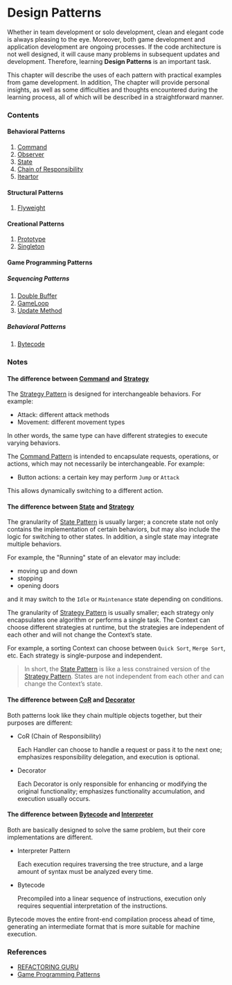 # Design Patterns

Whether in team development or solo development, clean and elegant code is always pleasing to the eye. Moreover, both game development and application development are ongoing processes. If the code architecture is not well designed, it will cause many problems in subsequent updates and development. Therefore, learning **Design Patterns** is an important task.

This chapter will describe the uses of each pattern with practical examples from game development. In addition, The chapter will provide personal insights, as well as some difficulties and thoughts encountered during the learning process, all of which will be described in a straightforward manner.

### Contents
#### Behavioral Patterns
1. [Command](docs/Command.md)
2. [Observer](docs/Observer.md)
3. [State](docs/State.md)
4. [Chain of Responsibility](docs/ChainOfResponsibility.md)
5. [Iteartor](docs/Iteartor.md)

#### Structural Patterns
1. [Flyweight](docs/Flyweight.md)

#### Creational Patterns
1. [Prototype](docs/Prototype.md)
2. [Singleton](docs/Singleton.md)

#### Game Programming Patterns
##### Sequencing Patterns
1. [Double Buffer](docs/DoubleBuffer.md)
2. [GameLoop](docs/GameLoop.md)
3. [Update Method](docs/UpdateMethod.md)
##### Behavioral Patterns
1. [Bytecode](docs/Bytecode.md)

### Notes

#### The difference between [Command](docs/Command.md) and [Strategy](docs/Strategy.md)

The [Strategy Pattern](docs/Strategy.md) is designed for interchangeable behaviors. For example:
- Attack: different attack methods
- Movement: different movement types

In other words, the same type can have different strategies to execute varying behaviors.

The [Command Pattern](docs/Command.md) is intended to encapsulate requests, operations, or actions, which may not necessarily be interchangeable. For example:

- Button actions: a certain key may perform `Jump` or `Attack`

This allows dynamically switching to a different action.

#### The difference between [State](docs/State.md) and [Strategy](docs/Strategy.md)

The granularity of [State Pattern](docs/State.md) is usually larger; a concrete state not only contains the implementation of certain behaviors, but may also include the logic for switching to other states. In addition, a single state may integrate multiple behaviors.

For example, the "Running" state of an elevator may include:
- moving up and down
- stopping
- opening doors

and it may switch to the `Idle` or `Maintenance` state depending on conditions.

The granularity of [Strategy Pattern](docs/Strategy.md) is usually smaller; each strategy only encapsulates one algorithm or performs a single task. The Context can choose different strategies at runtime, but the strategies are independent of each other and will not change the Context’s state.

For example, a sorting Context can choose between `Quick Sort`, `Merge Sort`, etc. Each strategy is single-purpose and independent.

> In short, the [State Pattern](docs/State.md) is like a less constrained version of the [Strategy Pattern](docs/Strategy). States are not independent from each other and can change the Context’s state.

#### The difference between [CoR](docs/ChainOfResponsibility.md) and [Decorator](docs/Decorator.md)

Both patterns look like they chain multiple objects together, but their purposes are different:

- CoR (Chain of Responsibility)

	Each Handler can choose to handle a request or pass it to the next one; emphasizes responsibility delegation, and execution is optional.
- Decorator

	Each Decorator is only responsible for enhancing or modifying the original functionality; emphasizes functionality accumulation, and execution usually occurs.

#### The difference between [Bytecode](docs/Bytecode.md) and [Interpreter](docs/Interpreter.md)

Both are basically designed to solve the same problem, but their core implementations are different.

- Interpreter Pattern

	Each execution requires traversing the tree structure, and a large amount of syntax must be analyzed every time.

- Bytecode

	Precompiled into a linear sequence of instructions, execution only requires sequential interpretation of the instructions.

Bytecode moves the entire front-end compilation process ahead of time, generating an intermediate format that is more suitable for machine execution.

### References
- [REFACTORING GURU](https://refactoring.guru/)
- [Game Programming Patterns](https://gameprogrammingpatterns.com/)
